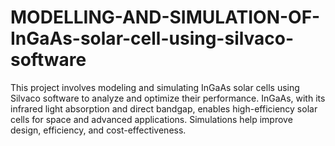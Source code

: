 # MODELLING-AND-SIMULATION-OF-InGaAs-solar-cell-using-silvaco-software
This project involves modeling and simulating InGaAs solar cells using Silvaco software to analyze and optimize their performance. InGaAs, with its infrared light absorption and direct bandgap, enables  high-efficiency solar cells for space and advanced applications. Simulations help improve design, efficiency, and cost-effectiveness.
